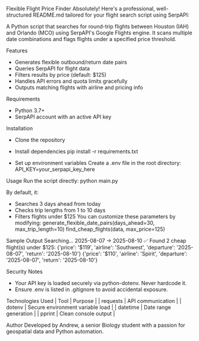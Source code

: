 Flexible Flight Price Finder
Absolutely! Here's a professional, well-structured README.md tailored for your flight search script using SerpAPI:


A Python script that searches for round-trip flights between Houston (IAH) and Orlando (MCO) using SerpAPI's Google Flights engine. It scans multiple date combinations and flags flights under a specified price threshold.

Features
- Generates flexible outbound/return date pairs
- Queries SerpAPI for flight data
- Filters results by price (default: $125)
- Handles API errors and quota limits gracefully
- Outputs matching flights with airline and pricing info

Requirements
- Python 3.7+
- SerpAPI account with an active API key
  
Installation
- Clone the repository

- Install dependencies
pip install -r requirements.txt

- Set up environment variables
Create a .env file in the root directory:
API_KEY=your_serpapi_key_here

Usage
Run the script directly:
python main.py


By default, it:
- Searches 3 days ahead from today
- Checks trip lengths from 1 to 10 days
- Filters flights under $125
You can customize these parameters by modifying:
generate_flexible_date_pairs(days_ahead=30, max_trip_length=10)
find_cheap_flights(data, max_price=125)


Sample Output
Searching... 2025-08-07 → 2025-08-10
✅ Found 2 cheap flight(s) under $125:
{'price': '$119', 'airline': 'Southwest', 'departure': '2025-08-07', 'return': '2025-08-10'}
{'price': '$110', 'airline': 'Spirit', 'departure': '2025-08-07', 'return': '2025-08-10'}


Security Notes
- Your API key is loaded securely via python-dotenv. Never hardcode it.
- Ensure .env is listed in .gitignore to avoid accidental exposure.

Technologies Used
| Tool | Purpose | 
| requests | API communication | 
| dotenv | Secure environment variable load | 
| datetime | Date range generation | 
| pprint | Clean console output | 


Author
Developed by Andrew, a senior Biology student with a passion for geospatial data and Python automation.

